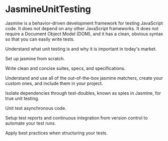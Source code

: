# JasmineUnitTesting
Jasmine is a behavior-driven development framework for testing JavaScript code. It does not depend on any other JavaScript frameworks. It does not require a Document Object Model (DOM), and it has a clean, obvious syntax so that you can easily write tests.

Understand what unit testing is and why it is important in today's market.

Set up jasmine from scratch.

Write clean and concise suites, specs, and specifications.

Understand and use all of the out-of-the-box jasmine matchers, create your custom ones, and include them in your project.

Isolate dependencies through test-doubles, known as spies in Jasmine, for true unit testing.

Unit test asynchronous code.

Setup test reports and continuous integration from version control to automate your test runs.

Apply best practices when structuring your tests.

